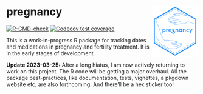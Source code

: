 
<!-- README.md is generated from README.Rmd. Please edit that file -->

# pregnancy <a href="https://ellakaye.github.io/pregnancy/"><img src="man/figures/logo.png" align="right" height="137" alt="pregnancy website" /></a>

<!-- badges: start -->

[![R-CMD-check](https://github.com/EllaKaye/pregnancy/actions/workflows/R-CMD-check.yaml/badge.svg)](https://github.com/EllaKaye/pregnancy/actions/workflows/R-CMD-check.yaml)
[![Codecov test
coverage](https://codecov.io/gh/EllaKaye/pregnancy/branch/main/graph/badge.svg)](https://app.codecov.io/gh/EllaKaye/pregnancy?branch=main)
<!-- badges: end -->

This is a work-in-progress R package for tracking dates and medications
in pregnancy and fertility treatment. It is in the early stages of
development.

**Update 2023-03-25:** After a long hiatus, I am now actively returning
to work on this project. The R code will be getting a major overhaul.
All the package best-practices, like documentation, tests, vignettes, a
pkgdown website etc, are also forthcoming. And there’ll be a hex sticker
too!

<!-- ## Installation -->
<!-- You can install the development version of pregnancy from [GitHub](https://github.com/) with: -->
<!-- ``` r -->
<!-- # install.packages("devtools") -->
<!-- devtools::install_github("EllaKaye/pregnancy") -->
<!-- ``` -->
<!-- ## Example -->
<!-- This is a basic example which shows you how to solve a common problem: -->
<!-- ```{r example} -->
<!-- library(pregnancy) -->
<!-- ## basic example code -->
<!-- ``` -->
<!-- What is special about using `README.Rmd` instead of just `README.md`? You can include R chunks like so: -->
<!-- ```{r cars} -->
<!-- summary(cars) -->
<!-- ``` -->
<!-- You'll still need to render `README.Rmd` regularly, to keep `README.md` up-to-date. `devtools::build_readme()` is handy for this. You could also use GitHub Actions to re-render `README.Rmd` every time you push. An example workflow can be found here: <https://github.com/r-lib/actions/tree/v1/examples>. -->
